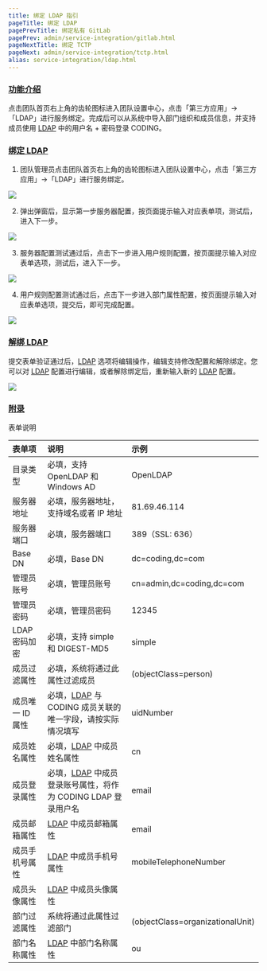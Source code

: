 ```yaml
---
title: 绑定 LDAP 指引
pageTitle: 绑定 LDAP
pagePrevTitle: 绑定私有 GitLab
pagePrev: admin/service-integration/gitlab.html
pageNextTitle: 绑定 TCTP
pageNext: admin/service-integration/tctp.html
alias: service-integration/ldap.html
---
```


### [功能介绍](#intro)

点击团队首页右上角的齿轮图标进入团队设置中心，点击「第三方应用」→「LDAP」进行服务绑定。完成后可以从系统中导入部门组织和成员信息，并支持成员使用 [LDAP][1] 中的用户名 + 密码登录 CODING。

### [绑定 LDAP](#bind)

1.  团队管理员点击团队首页右上角的齿轮图标进入团队设置中心，点击「第三方应用」→「LDAP」进行服务绑定。

![](https://help-assets.codehub.cn/enterprise/20210930172455.png)

2.  弹出弹窗后，显示第一步服务器配置，按页面提示输入对应表单项，测试后，进入下一步。

![](https://help-assets.codehub.cn/enterprise/20210930172535.png)

3.  服务器配置测试通过后，点击下一步进入用户规则配置，按页面提示输入对应表单选项，测试后，进入下一步。

![](https://help-assets.codehub.cn/enterprise/20210930172600.png)

4.  用户规则配置测试通过后，点击下一步进入部门属性配置，按页面提示输入对应表单选项，提交后，即可完成配置。

![](https://help-assets.codehub.cn/enterprise/20210930172619.png)

### [解绑 LDAP](#unbind)

提交表单验证通过后，[LDAP][1] 选项将编辑操作，编辑支持修改配置和解除绑定。您可以对 [LDAP][1] 配置进行编辑，或者解除绑定后，重新输入新的 [LDAP][1] 配置。

![](https://help-assets.codehub.cn/enterprise/20210930172637.png)

### [附录](#appendix)

表单说明

|           表单项 |    说明                                                              |    示例                             |
| :--------------- | :---------------------------------------------------------------- | :-------------------------------- |
|         目录类型 | 必填，支持 OpenLDAP 和 Windows AD                                 | OpenLDAP                         |
|       服务器地址 | 必填，服务器地址，支持域名或者 IP 地址                            | 81.69.46.114                     |
|       服务器端口 | 必填，服务器端口                                                  | 389（SSL: 636）                  |
|          Base DN | 必填，Base DN                                                     | dc=coding,dc=com                 |
|       管理员账号 | 必填，管理员账号                                                  | cn=admin,dc=coding,dc=com        |
|       管理员密码 | 必填，管理员密码                                                  | 12345                            |
|    LDAP 密码加密 | 必填，支持 simple 和 DIGEST-MD5                                   | simple                           |
|     成员过滤属性 | 必填，系统将通过此属性过滤成员                                    | (objectClass=person)             |
| 成员唯一 ID 属性 | 必填，[LDAP][1] 与 CODING 成员关联的唯一字段，请按实际情况填写    | uidNumber                        |
|     成员姓名属性 | 必填，[LDAP][1] 中成员姓名属性                                    | cn                               |
|     成员登录属性 | 必填，[LDAP][1] 中成员登录账号属性，将作为 CODING LDAP 登录用户名 | email                            |
|     成员邮箱属性 | [LDAP][1] 中成员邮箱属性                                          | email                            |
|   成员手机号属性 | [LDAP][1] 中成员手机号属性                                        | mobileTelephoneNumber            |
|     成员头像属性 | [LDAP][1] 中成员头像属性                                          |                                  |
|     部门过滤属性 | 系统将通过此属性过滤部门                                          | (objectClass=organizationalUnit) |
|     部门名称属性 | [LDAP][1] 中部门名称属性                                          | ou                               |

[1]: https://en.wikipedia.org/wiki/Lightweight_Directory_Access_Protocol

